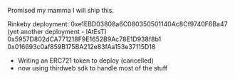 Promised my mamma I will ship this.

Rinkeby deployment: 0xe1EBD03808a6C080350501140Ac8Cf9740F6Ba47 (yet another deployment - lAtEsT)
0x5957D802dCA771218F9E1652B9Ac78E1D938f8b1
0x016693c0af859B175BA212e83fAa153e37115D18

- Writing an ERC721 token to deploy (cancelled)
- now using thirdweb sdk to handle most of the stuff
